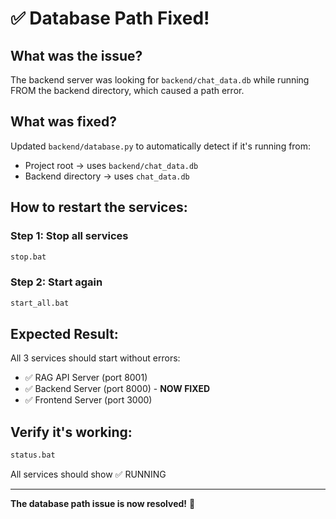 # ✅ Database Path Fixed!

## What was the issue?
The backend server was looking for `backend/chat_data.db` while running FROM the backend directory, which caused a path error.

## What was fixed?
Updated `backend/database.py` to automatically detect if it's running from:
- Project root → uses `backend/chat_data.db`
- Backend directory → uses `chat_data.db`

## How to restart the services:

### Step 1: Stop all services
```bash
stop.bat
```

### Step 2: Start again
```bash
start_all.bat
```

## Expected Result:
All 3 services should start without errors:
- ✅ RAG API Server (port 8001)
- ✅ Backend Server (port 8000) - **NOW FIXED**
- ✅ Frontend Server (port 3000)

## Verify it's working:
```bash
status.bat
```

All services should show ✅ RUNNING

---

**The database path issue is now resolved!** 🎉
